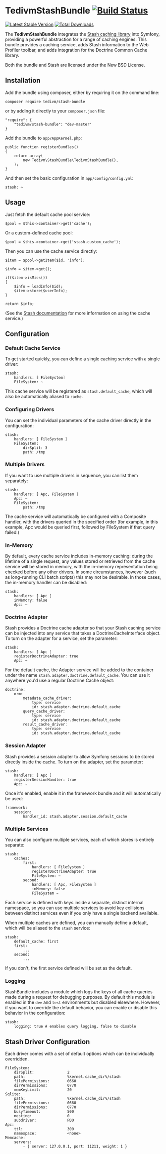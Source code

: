 # TedivmStashBundle [![Build Status](https://secure.travis-ci.org/tedivm/TedivmStashBundle.png?branch=master)](http://travis-ci.org/tedivm/TedivmStashBundle)

[![Latest Stable Version](https://poser.pugx.org/tedivm/stash-bundle/v/stable.png)](https://packagist.org/packages/tedivm/stash-bundle)
[![Total Downloads](https://poser.pugx.org/tedivm/stash-bundle/downloads.png)](https://packagist.org/packages/tedivm/stash-bundle)

The **TedivmStashBundle** integrates the [Stash caching library](https://github.com/tedivm/Stash) into Symfony, providing a
powerful abstraction for a range of caching engines. This bundle provides a caching service, adds Stash information to
the Web Profiler toolbar, and adds integration for the Doctrine Common Cache library.

Both the bundle and Stash are licensed under the New BSD License.

## Installation ##

Add the bundle using composer, either by requiring it on the command line:

    composer require tedivm/stash-bundle

or by adding it directly to your `composer.json` file:

    "require": {
        "tedivm/stash-bundle": "dev-master"
    }

Add the bundle to `app/AppKernel.php`:

    public function registerBundles()
    {
        return array(
            new Tedivm\StashBundle\TedivmStashBundle(),
        );
    }

And then set the basic configuration in `app/config/config.yml`:

`stash: ~`

## Usage ##

Just fetch the default cache pool service:

`$pool = $this->container->get('cache');`

Or a custom-defined cache pool:

`$pool = $this->container->get('stash.custom_cache');`

Then you can use the cache service directly:

    $item = $pool->getItem($id, 'info');

    $info = $item->get();

    if($item->isMiss())
    {
        $info = loadInfo($id);
        $item->store($userInfo);
    }

    return $info;

(See the [Stash documentation](http://stash.tedivm.com/) for more information on using the cache service.)

## Configuration ##

### Default Cache Service ###

To get started quickly, you can define a single caching service with a single driver:

    stash:
        handlers: [ FileSystem]
        FileSystem: ~

This cache service will be registered as `stash.default_cache`, which will also be automatically aliased to `cache`.

### Configuring Drivers ###

You can set the individual parameters of the cache driver directly in the configuration:

    stash:
        handlers: [ FileSystem ]
        FileSystem:
            dirSplit: 3
            path: /tmp

### Multiple Drivers ###

If you want to use multiple drivers in sequence, you can list them separately:

    stash:
        handlers: [ Apc, FileSystem ]
        Apc: ~
        FileSystem:
            path: /tmp

The cache service will automatically be configured with a Composite handler, with the drivers queried in the specified
order (for example, in this example, Apc would be queried first, followed by FileSystem if that query failed.)

### In-Memory ###

By default, every cache service includes in-memory caching: during the lifetime of a single request, any values stored
or retrieved from the cache service will be stored in memory, with the in-memory representation being checked before
any other drivers. In some circumstances, however (such as long-running CLI batch scripts) this may not be desirable.
In those cases, the in-memory handler can be disabled:

    stash:
        handlers: [ Apc ]
        inMemory: false
        Apc: ~

### Doctrine Adapter ###

Stash provides a Doctrine cache adapter so that your Stash caching service can be injected into any service that takes
a DoctrineCacheInterface object. To turn on the adapter for a service, set the parameter:

    stash:
        handlers: [ Apc ]
        registerDoctrineAdapter: true
        Apc: ~

For the default cache, the Adapter service will be added to the container under the name
`stash.adapter.doctrine.default_cache`. You can use it anywhere you'd use a regular Doctrine Cache object:

    doctrine:
        orm:
            metadata_cache_driver:
                type: service
                id: stash.adapter.doctrine.default_cache
            query_cache_driver:
                type: service
                id: stash.adapter.doctrine.default_cache
            result_cache_driver:
                type: service
                id: stash.adapter.doctrine.default_cache

### Session Adapter ###

Stash provides a session adapter to allow Symfony sessions to be stored directly inside the cache. To turn on the
adapter, set the parameter:

    stash:
        handlers: [ Apc ]
        registerSessionHandler: true
        Apc: ~

Once it's enabled, enable it in the framework bundle and it will automatically be used:

    framework:
        session:
            handler_id: stash.adapter.session.default_cache

### Multiple Services ###

You can also configure multiple services, each of which stores is entirely separate:

    stash:
        caches:
            first:
                handlers: [ FileSystem ]
                registerDoctrineAdapter: true
                FileSystem: ~
            second:
                handlers: [ Apc, FileSystem ]
                inMemory: false
                FileSystem ~

Each service is defined with keys inside a separate, distinct internal namespace, so you can use multiple services to
avoid key collisions between distinct services even if you only have a single backend available.

When multiple caches are defined, you can manually define a default, which will be aliased to the `stash` service:

    stash:
        default_cache: first
        first:
            ...
        second:
            ...

If you don't, the first service defined will be set as the default.

### Logging ###

StashBundle includes a module which logs the keys of all cache queries made during a request for debugging purposes. By
default this module is enabled in the `dev` and `test` environments but disabled elsewhere. However, if you want to
override the default behavior, you can enable or disable this behavior in the configuration:

    stash:
        logging: true # enables query logging, false to disable

## Stash Driver Configuration ##

Each driver comes with a set of default options which can be individually overridden.

    FileSystem:
        dirSplit:               2
        path:                   %kernel.cache_dir%/stash
        filePermissions:        0660
        dirPermissions:         0770
        memKeyLimit:            20
    Sqlite:
        path:                   %kernel.cache_dir%/stash
        filePermissions:        0660
        dirPermissions:         0770
        busyTimeout:            500
        nesting:                0
        subdriver:              PDO
    Apc:
        ttl:                    300
        namespace:              <none>
    Memcache:
        servers:
            - { server: 127.0.0.1, port: 11211, weight: 1 }
